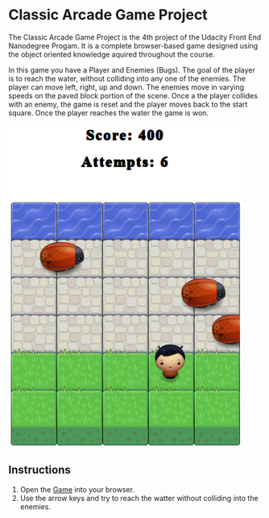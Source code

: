 # Classic Arcade Game Project

The Classic Arcade Game Project is the 4th project of the Udacity Front End Nanodegree Progam. It is a complete browser-based game designed using the object oriented knowledge aquired throughout the course.

In this game you have a Player and Enemies (Bugs). The goal of the player is to reach the water, without colliding into any one of the enemies. The player can move left, right, up and down. The enemies move in varying speeds on the paved block portion of the scene. Once a the player collides with an enemy, the game is reset and the player moves back to the start square. Once the player reaches the water the game is won.

![Alt text](images/ArcadeGame.png "Screenshot of the game")

## Instructions

1. Open the [Game](https://avnikolaou.github.io/Classic-Arcade-Game-Clone/) into your browser.
1. Use the arrow keys and try to reach the watter without colliding into the enemies.
